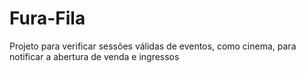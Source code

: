 # Fura-Fila
Projeto para verificar sessões válidas de eventos, como cinema, para notificar a abertura de venda e ingressos